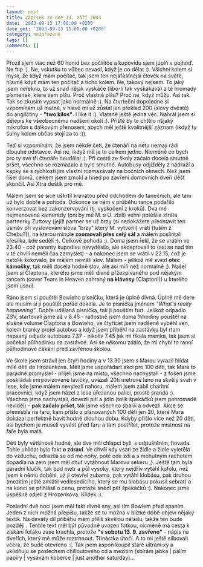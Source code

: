 ```yaml
---
layout: post
title: Zápisek ze dne 13. září 2003
date: '2003-09-13 17:00:00 +0200'
date_gmt: '2003-09-13 15:00:00 +0200'
category: nezařazené
tags: []
comments: []
---
```

<p>Přozil sjem viac než 60 honid bez počííítče a kupovidu sjem júplň v pojhoď. Ne ftip :). Ne, vskutku  to vůbec nevadí, když je co dělat :). Všichni kolem si myslí, že když mám počítač, tak jsem ten nejšťastnější  člověk na světě, hlavně když mám ten počítač a ticho kolem. Ne, takový nejsem. To jaký jsem neřeknu, to už snad  nějak vyskáče (libo-li tak vyskákává) z té hromady písmenek, které sem píšu. Proč vlastně píšu? Proč ne, když můžu. Asi tak. Tak se zkusím  vypsat jako normálně :). Na čtvrteční dopoledne si vzpomínám už matně, v hlavě mi už zůstal  jen překlad 200 (slovy dvěstě) do angilčtiny - <strong>"two kilos"</strong>. I like it :). Vlatsně ještě jedna věc. Nahrál jsem  si dějepis ke všeobecnému nadšení okolí :). Příště by to chtělo nšjaký mikrofon s dálkovým přenosem, abych  měl ještě kvalitnější záznam (ikdyž ty šumy kolem občas stojí za to :)).</p>
<p>Teď si vzpomínám, že jsem někde četl, že čtenáři na netu nemají rádi dlouuhé odstavce. Asi ne, ikdyž mě je to  celkem jedno. Nicméně co bych pro ty své tři čtenáře neudělal :). Při cestě ze školy začalo docela smutně pršet,  všechno se rozmazalo a bylo smutné. Autobusy odjížděly z nádraží a kapky se s rychlostí jim vlastní rozmazávaly  na bočních oknech. Než jsem řišel domů, celkem jsem zmokl a hned po zavření domovních dveří déšť skončil.  Asi Xtra deštík pro mě.</p>
<p>Málem jsem se sice uškrtil kravatou před odchodem do tanečních, ale tam už bylo dobře a pohoda. Dokonce se nám  v průběhu tance podařilo konverzovat bez zakonzervování (tj. vyskočení z kroků). Dva mé nejmenované kamarády  (oni by mě M. s U. zbili) velmi potěšila ztráta partnerky Zuttovy (jejíž partner se už brzy (si nedokážete  představit ten úsměv při vyslovování slova "brzy" který M. vytvořil) vrátí (tuším z Chebu?)), na kterou minule  <strong>zoomovali přes celý sál</strong> a málem poslintali křesílka, kde seděli ;). Celkově pohoda :). Doma jsem řekl, že se vrátím  ve 23.40 - což parenty kupodivu nevyděsilo, ale akceptovali to (asi se nad tím v té chvíli neměli čas zamyslet) -  a nakonec jsem se vrátil v 22.15, což je natolik šokovalo, že málem neměli slov. Málem - jelikož mě svezl <strong>otec  kámošky</strong>, tak měli docela hodně slov, ale asi míň než normálně ;). Našel jsem si Claptona, kterého jsme měli divně  přžezpívaného pod nějakým tancem (cover Tears in Heaven zahraný <strong>na klávesy</strong> (Clapton!))  u kterého jsem usnul.</p>
<p>Ráno jsem si pouštěl Bowieho písničku, která je úplně divná. Úplně mě dere ale musím si ji pouštět pořád dokola.  Je to písnička jménem <i title="tady býval odkaz na soubor 'whats_happening.htm'">"What's really happening"</i>. Dobře udělaná písnička, tak ji pouštím furt. Jelikož odpadlo ZSV, startovali jsme až v 8.45 - radostně  jsem doma  &frac34;hodiny pouštěl na slušné volume Claptona a Bowieho, ve čtyřicet jsem nadšeně vyběhl ven, kolem  branky projel autobus a když jsem přiběhl na zastávku byl rtam napsaný odjedz autobusu 7.37 - nikoliv 7.45 jak  mi říkala mamka, tak jsem si počekal půlhodinku na zastávce. Asi se někomu zdálo, že mi chybí to ranní  půlhodinové čekání před zavřenou školou.</p>
<p>Ve škole jsem strávil jen čtyři hodiny a v 13.30 jsem s Marou vyrazil hlídat milé děti do Hrozenkova.  Měli jsme uspořádart akci pro 100 dětí, tak Mara to parádně promyslel - přijeli jsme na místo, všechno nachystali  - z fošen jsme poskládali imrpovizované lavičky, uvázali 20ti metrové lano na skvělý svah v lese, kde jsme  málem nevylezli nahoru, málem jsem zabil charitní pracovnici, když jsem házel z lesa uřezanou palici, prostě sranda  :). Všechno jsme nachystali, dovezli pití a jídlo (tolik špekáčků jsem pohromadě neviděl) - <strong>pak začalo pršet</strong>,  tak jsme všechno sbalili a odvezli. Akce se přemístila na faru, kam přišlo z plánovaných 100 dětí jen 20, které  Mara dokázal perfektně bavit hodně dlouhou dobu. Kdyby přišlo více než 20 dětí, asi bychom je museli vyvést před  faru a tam postřílet, protože místnost na faře byla malá.</p>
<p>Děti byly většinově hodné, ale dva milí chlapci  byli, s odpuštěním, hovada. Tohle uhlídat bylo fakt <strong>o zdraví</strong>. Ve chvíli kdy vsatl ze židle a židle vyletěla  do vzduchu, odrazila se od mé nohy, poté ode zdi a s mohutným rachotem dopadla na zem jsem měl chuť vytáhnout  Marovu sekeru ;). Ještě tam byla parádní klučík, tak pod metr a půl vysoký, který nejdřív vytáhl kofolu,  než jsem k němu doběhl, už ji otevřel zubama, pak vytáhl klobásu, pak druhou (mezitím ještě zmlátil vedlesedícího,  který se mu klobásu pokusil sebrat) a na konci se přihlásil o cenu, protože snědl pět špekáčků :).  Nakonec jsme úspěšně odjeli z Hrozenkova. Klídek :).</p>
<p>Poslední dvě noci jsem měl fakt divné sny, asi tím Bowiem před spaním. Jeden z nich možná přepíšu,  takže se tu možná v blízké době objeví nějaký textík. Na devátý díl příběhu mám příliš skvělou náladu,  takže ten bude později . Tenhle text měl být původně  uvozen fotkou, nicméně má cesta k získání foťáku zase krachla, protože <strong>"v sobotu 13. 9. zavřeno"</strong> - nápis na  dveřích, který mě může roztrhnout. Třináctka útočí. A to mi ještě slibovali včera, že bude otevřeno :(. Tak jsem aspoň  koupil staré ultram:xy a uklidňuju se poslechem chilloutového cd a mezitím (sbírám jabka | pálím papíry |  vysávám koberce | just another saturday)...</p>
